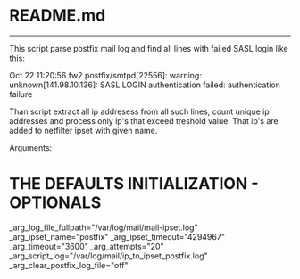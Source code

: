 # README.md
---

This script parse postfix mail log and find all lines with failed SASL login like this:

Oct 22 11:20:56 fw2 postfix/smtpd[22556]: warning: unknown[141.98.10.136]: SASL LOGIN authentication failed: authentication failure

Than script extract all ip addresess from all such lines, count unique ip addresses and process only ip's that exceed treshold value. That ip's are added to netfilter ipset with given name.

Arguments:
# THE DEFAULTS INITIALIZATION - OPTIONALS
_arg_log_file_fullpath="/var/log/mail/mail-ipset.log"
_arg_ipset_name="postfix"
_arg_ipset_timeout="4294967"
_arg_timeout="3600"
_arg_attempts="20"
_arg_script_log="/var/log/mail/ip_to_ipset_postfix.log"
_arg_clear_postfix_log_file="off"
